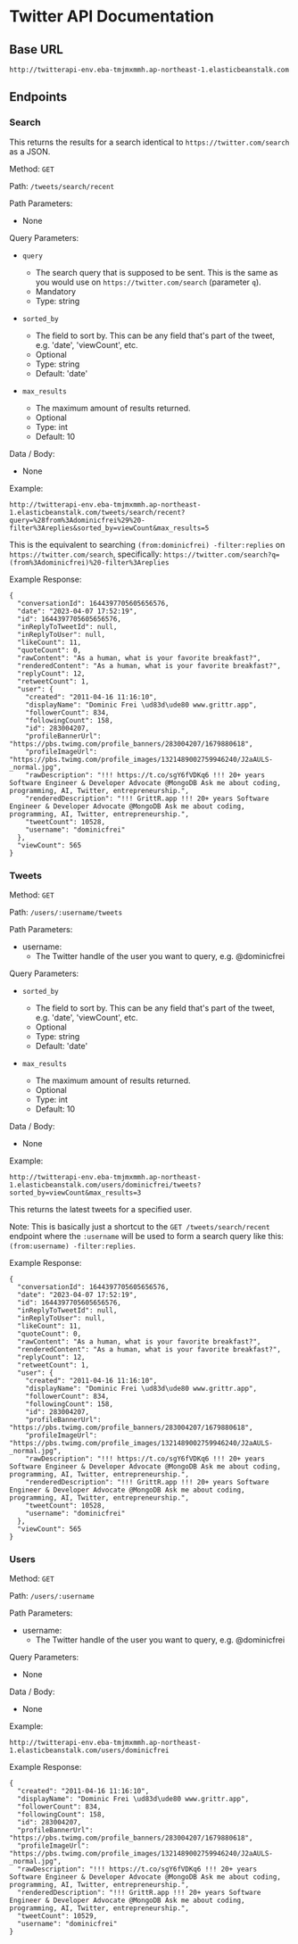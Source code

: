# Twitter API Documentation

## Base URL

```http://twitterapi-env.eba-tmjmxmmh.ap-northeast-1.elasticbeanstalk.com```

## Endpoints

### Search

This returns the results for a search identical to ```https://twitter.com/search``` as a JSON.

Method: ```GET```

Path: ```/tweets/search/recent```

Path Parameters:

- None

Query Parameters:

- ```query```
  - The search query that is supposed to be sent. This is the same as you would use on ```https://twitter.com/search``` (parameter ```q```).
  - Mandatory
  - Type: string

- ```sorted_by```
    - The field to sort by. This can be any field that's part of the tweet, e.g. 'date', 'viewCount', etc.
    - Optional
    - Type: string
    - Default: 'date'

- ```max_results```
  - The maximum amount of results returned.
  - Optional
  - Type: int
  - Default: 10

Data / Body:

- None

Example:

```http://twitterapi-env.eba-tmjmxmmh.ap-northeast-1.elasticbeanstalk.com/tweets/search/recent?query=%28from%3Adominicfrei%29%20-filter%3Areplies&sorted_by=viewCount&max_results=5```

This is the equivalent to searching ```(from:dominicfrei) -filter:replies``` on ```https://twitter.com/search```, specifically: ```https://twitter.com/search?q=(from%3Adominicfrei)%20-filter%3Areplies```

Example Response:

```
{
  "conversationId": 1644397705605656576,
  "date": "2023-04-07 17:52:19",
  "id": 1644397705605656576,
  "inReplyToTweetId": null,
  "inReplyToUser": null,
  "likeCount": 11,
  "quoteCount": 0,
  "rawContent": "As a human, what is your favorite breakfast?",
  "renderedContent": "As a human, what is your favorite breakfast?",
  "replyCount": 12,
  "retweetCount": 1,
  "user": {
    "created": "2011-04-16 11:16:10",
    "displayName": "Dominic Frei \ud83d\ude80 www.grittr.app",
    "followerCount": 834,
    "followingCount": 158,
    "id": 283004207,
    "profileBannerUrl": "https://pbs.twimg.com/profile_banners/283004207/1679880618",
    "profileImageUrl": "https://pbs.twimg.com/profile_images/1321489002759946240/J2aAULS-_normal.jpg",
    "rawDescription": "!!! https://t.co/sgY6fVDKq6 !!! 20+ years Software Engineer & Developer Advocate @MongoDB Ask me about coding, programming, AI, Twitter, entrepreneurship.",
    "renderedDescription": "!!! GrittR.app !!! 20+ years Software Engineer & Developer Advocate @MongoDB Ask me about coding, programming, AI, Twitter, entrepreneurship.",
    "tweetCount": 10528,
    "username": "dominicfrei"
  },
  "viewCount": 565
}
```

### Tweets

Method: ```GET```

Path: ```/users/:username/tweets```

Path Parameters:

- username:
  - The Twitter handle of the user you want to query, e.g. @dominicfrei

Query Parameters:

- ```sorted_by```
    - The field to sort by. This can be any field that's part of the tweet, e.g. 'date', 'viewCount', etc.
    - Optional
    - Type: string
    - Default: 'date'

- ```max_results```
    - The maximum amount of results returned.
    - Optional
    - Type: int
    - Default: 10

Data / Body:

- None

Example:

```http://twitterapi-env.eba-tmjmxmmh.ap-northeast-1.elasticbeanstalk.com/users/dominicfrei/tweets?sorted_by=viewCount&max_results=3```

This returns the latest tweets for a specified user.

Note: This is basically just a shortcut to the ```GET /tweets/search/recent``` endpoint where the ```:username``` will be used to form a search query like this:
```(from:username) -filter:replies```.

Example Response:

```
{
  "conversationId": 1644397705605656576,
  "date": "2023-04-07 17:52:19",
  "id": 1644397705605656576,
  "inReplyToTweetId": null,
  "inReplyToUser": null,
  "likeCount": 11,
  "quoteCount": 0,
  "rawContent": "As a human, what is your favorite breakfast?",
  "renderedContent": "As a human, what is your favorite breakfast?",
  "replyCount": 12,
  "retweetCount": 1,
  "user": {
    "created": "2011-04-16 11:16:10",
    "displayName": "Dominic Frei \ud83d\ude80 www.grittr.app",
    "followerCount": 834,
    "followingCount": 158,
    "id": 283004207,
    "profileBannerUrl": "https://pbs.twimg.com/profile_banners/283004207/1679880618",
    "profileImageUrl": "https://pbs.twimg.com/profile_images/1321489002759946240/J2aAULS-_normal.jpg",
    "rawDescription": "!!! https://t.co/sgY6fVDKq6 !!! 20+ years Software Engineer & Developer Advocate @MongoDB Ask me about coding, programming, AI, Twitter, entrepreneurship.",
    "renderedDescription": "!!! GrittR.app !!! 20+ years Software Engineer & Developer Advocate @MongoDB Ask me about coding, programming, AI, Twitter, entrepreneurship.",
    "tweetCount": 10528,
    "username": "dominicfrei"
  },
  "viewCount": 565
}
```

### Users

Method: ```GET```

Path: ```/users/:username```

Path Parameters:

- username:
  - The Twitter handle of the user you want to query, e.g. @dominicfrei

Query Parameters:

- None

Data / Body:

- None

Example:

```http://twitterapi-env.eba-tmjmxmmh.ap-northeast-1.elasticbeanstalk.com/users/dominicfrei```

Example Response:

```
{
  "created": "2011-04-16 11:16:10",
  "displayName": "Dominic Frei \ud83d\ude80 www.grittr.app",
  "followerCount": 834,
  "followingCount": 158,
  "id": 283004207,
  "profileBannerUrl": "https://pbs.twimg.com/profile_banners/283004207/1679880618",
  "profileImageUrl": "https://pbs.twimg.com/profile_images/1321489002759946240/J2aAULS-_normal.jpg",
  "rawDescription": "!!! https://t.co/sgY6fVDKq6 !!! 20+ years Software Engineer & Developer Advocate @MongoDB Ask me about coding, programming, AI, Twitter, entrepreneurship.",
  "renderedDescription": "!!! GrittR.app !!! 20+ years Software Engineer & Developer Advocate @MongoDB Ask me about coding, programming, AI, Twitter, entrepreneurship.",
  "tweetCount": 10529,
  "username": "dominicfrei"
}
```
